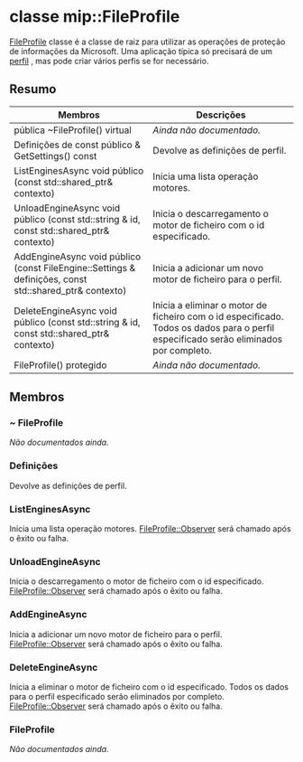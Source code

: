 # <a name="class-mipfileprofile"></a>classe mip::FileProfile 
[FileProfile](class_mip_fileprofile.md) classe é a classe de raiz para utilizar as operações de proteção de informações da Microsoft.
Uma aplicação típica só precisará de um [perfil](class_mip_profile.md) , mas pode criar vários perfis se for necessário.
  
## <a name="summary"></a>Resumo
 Membros                        | Descrições                                
--------------------------------|---------------------------------------------
 pública ~FileProfile() virtual  | _Ainda não documentado._
 Definições de const público & GetSettings() const  |  Devolve as definições de perfil.
ListEnginesAsync void público (const std::shared_ptr<void>& contexto)  |  Inicia uma lista operação motores.
UnloadEngineAsync void público (const std::string & id, const std::shared_ptr<void>& contexto)  |  Inicia o descarregamento o motor de ficheiro com o id especificado.
AddEngineAsync void público (const FileEngine::Settings & definições, const std::shared_ptr<void>& contexto)  |  Inicia a adicionar um novo motor de ficheiro para o perfil.
DeleteEngineAsync void público (const std::string & id, const std::shared_ptr<void>& contexto)  |  Inicia a eliminar o motor de ficheiro com o id especificado. Todos os dados para o perfil especificado serão eliminados por completo.
 FileProfile() protegido  | _Ainda não documentado._
  
## <a name="members"></a>Membros
  
### <a name="fileprofile"></a>~ FileProfile
_Não documentados ainda._

  
### <a name="settings"></a>Definições
Devolve as definições de perfil.
  
### <a name="listenginesasync"></a>ListEnginesAsync
Inicia uma lista operação motores.
[FileProfile::Observer](class_mip_fileprofile_observer.md) será chamado após o êxito ou falha.
  
### <a name="unloadengineasync"></a>UnloadEngineAsync
Inicia o descarregamento o motor de ficheiro com o id especificado. [FileProfile::Observer](class_mip_fileprofile_observer.md) será chamado após o êxito ou falha.
  
### <a name="addengineasync"></a>AddEngineAsync
Inicia a adicionar um novo motor de ficheiro para o perfil.
[FileProfile::Observer](class_mip_fileprofile_observer.md) será chamado após o êxito ou falha.
  
### <a name="deleteengineasync"></a>DeleteEngineAsync
Inicia a eliminar o motor de ficheiro com o id especificado. Todos os dados para o perfil especificado serão eliminados por completo.
[FileProfile::Observer](class_mip_fileprofile_observer.md) será chamado após o êxito ou falha.
  
### <a name="fileprofile"></a>FileProfile
_Não documentados ainda._
